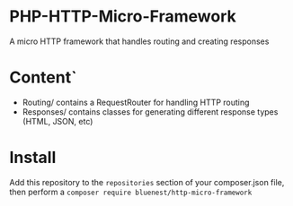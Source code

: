 # PHP-HTTP-Micro-Framework
A micro HTTP framework that handles routing and creating responses

# Content`
- Routing/ contains a RequestRouter for handling HTTP routing
- Responses/ contains classes for generating different response types (HTML, JSON, etc)

# Install
Add this repository to the `repositories` section of your composer.json file, then perform a `composer require bluenest/http-micro-framework`
